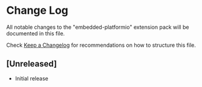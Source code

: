 # Change Log

All notable changes to the "embedded-platformio" extension pack will be documented in this file.

Check [Keep a Changelog](http://keepachangelog.com/) for recommendations on how to structure this file.

## [Unreleased]

- Initial release
